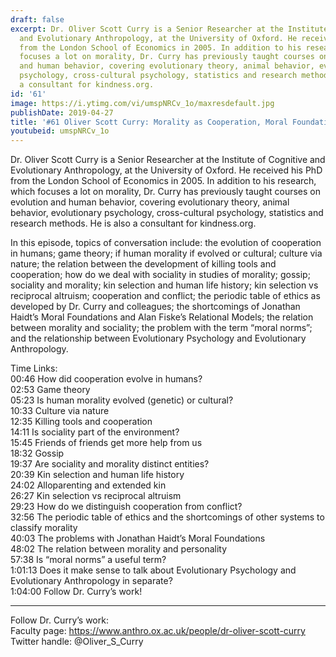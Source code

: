```yaml
---
draft: false
excerpt: Dr. Oliver Scott Curry is a Senior Researcher at the Institute of Cognitive
  and Evolutionary Anthropology, at the University of Oxford. He received his PhD
  from the London School of Economics in 2005. In addition to his research, which
  focuses a lot on morality, Dr. Curry has previously taught courses on evolution
  and human behavior, covering evolutionary theory, animal behavior, evolutionary
  psychology, cross-cultural psychology, statistics and research methods. He is also
  a consultant for kindness.org.
id: '61'
image: https://i.ytimg.com/vi/umspNRCv_1o/maxresdefault.jpg
publishDate: 2019-04-27
title: '#61 Oliver Scott Curry: Morality as Cooperation, Moral Foundations'
youtubeid: umspNRCv_1o
---
```

Dr. Oliver Scott Curry is a Senior Researcher at the Institute of Cognitive and Evolutionary Anthropology, at the University of Oxford. He received his PhD from the London School of Economics in 2005. In addition to his research, which focuses a lot on morality, Dr. Curry has previously taught courses on evolution and human behavior, covering evolutionary theory, animal behavior, evolutionary psychology, cross-cultural psychology, statistics and research methods. He is also a consultant for kindness.org.

In this episode, topics of conversation include: the evolution of cooperation in humans; game theory; if human morality if evolved or cultural; culture via nature; the relation between the development of killing tools and cooperation; how do we deal with sociality in studies of morality; gossip; sociality and morality; kin selection and human life history; kin selection vs reciprocal altruism; cooperation and conflict; the periodic table of ethics as developed by Dr. Curry and colleagues; the shortcomings of Jonathan Haidt’s Moral Foundations and Alan Fiske’s Relational Models; the relation between morality and sociality; the problem with the term “moral norms”; and the relationship between Evolutionary Psychology and Evolutionary Anthropology. 

Time Links:  
00:46  How did cooperation evolve in humans?  
02:53  Game theory    
05:23  Is human morality evolved (genetic) or cultural?   
10:33  Culture via nature   
12:35  Killing tools and cooperation    
14:11  Is sociality part of the environment?    
15:45  Friends of friends get more help from us    
18:32  Gossip    
19:37  Are sociality and morality distinct entities?    
20:39  Kin selection and human life history  
24:02  Alloparenting and extended kin  
26:27  Kin selection vs reciprocal altruism  
29:23  How do we distinguish cooperation from conflict?  
32:56  The periodic table of ethics and the shortcomings of other systems to classify morality  
40:03  The problems with Jonathan Haidt’s Moral Foundations  
48:02  The relation between morality and personality  
57:38  Is “moral norms” a useful term?  
1:01:13  Does it make sense to talk about Evolutionary Psychology and Evolutionary Anthropology in separate?  
1:04:00  Follow Dr. Curry’s work!

---

Follow Dr. Curry’s work:  
Faculty page: https://www.anthro.ox.ac.uk/people/dr-oliver-scott-curry  
Twitter handle: @Oliver_S_Curry

